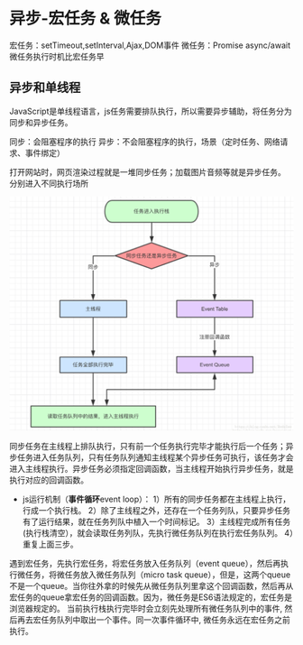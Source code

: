 # 异步-宏任务 & 微任务

宏任务：setTimeout,setInterval,Ajax,DOM事件
微任务：Promise async/await
微任务执行时机比宏任务早

## 异步和单线程

JavaScript是单线程语言，js任务需要排队执行，所以需要异步辅助，将任务分为同步和异步任务。

同步：会阻塞程序的执行
异步：不会阻塞程序的执行，场景（定时任务、网络请求、事件绑定）

打开网站时，网页渲染过程就是一堆同步任务；加载图片音频等就是异步任务。
分别进入不同执行场所

![同步异步](img/%E5%90%8C%E6%AD%A5%E5%BC%82%E6%AD%A5.png)

同步任务在主线程上排队执行，只有前一个任务执行完毕才能执行后一个任务；异步任务进入任务队列，只有任务队列通知主线程某个异步任务可执行，该任务才会进入主线程执行。异步任务必须指定回调函数，当主线程开始执行异步任务，就是执行对应的回调函数。

* js运行机制（**事件循环**event loop）：
1）所有的同步任务都在主线程上执行，行成一个执行栈。
2）除了主线程之外，还存在一个任务列队，只要异步任务有了运行结果，就在任务列队中植入一个时间标记。
3）主线程完成所有任务(执行栈清空），就会读取任务列队，先执行微任务队列在执行宏任务队列。
4）重复上面三步。

遇到宏任务，先执行宏任务，将宏任务放入任务队列（event queue），然后再执行微任务，将微任务放入微任务队列（micro task queue），但是，这两个queue不是一个queue。当你往外拿的时候先从微任务队列里拿这个回调函数，然后再从宏任务的queue拿宏任务的回调函数。因为，微任务是ES6语法规定的，宏任务是浏览器规定的。
当前执行栈执行完毕时会立刻先处理所有微任务队列中的事件, 然后再去宏任务队列中取出一个事件。同一次事件循环中, 微任务永远在宏任务之前执行。
